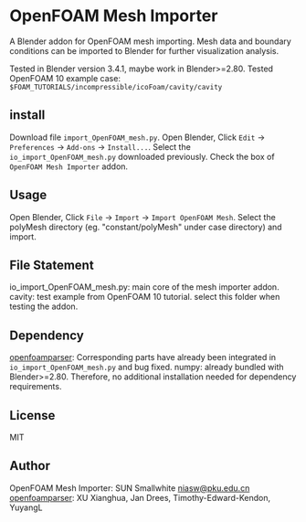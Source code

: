 # OpenFOAM Mesh Importer

  A Blender addon for OpenFOAM mesh importing. Mesh data and boundary conditions can be imported to Blender for further visualization analysis.

  Tested in Blender version 3.4.1, maybe work in Blender>=2.80.
  Tested OpenFOAM 10 example case: `$FOAM_TUTORIALS/incompressible/icoFoam/cavity/cavity`

## install
  Download file `import_OpenFOAM_mesh.py`.
  Open Blender, Click `Edit` -> `Preferences` -> `Add-ons` -> `Install...`.
  Select the `io_import_OpenFOAM_mesh.py` downloaded previously.
  Check the box of `OpenFOAM Mesh Importer` addon.

## Usage
  Open Blender, Click `File` -> `Import` -> `Import OpenFOAM Mesh`.
  Select the polyMesh directory (eg. "constant/polyMesh" under case directory) and import.

## File Statement
  io_import_OpenFOAM_mesh.py: main core of the mesh importer addon.
  cavity: test example from OpenFOAM 10 tutorial. select this folder when testing the addon.

## Dependency
  [openfoamparser](https://github.com/ApolloLV/openfoamparser): Corresponding parts have already been integrated in `io_import_OpenFOAM_mesh.py` and bug fixed.
  numpy: already bundled with Blender>=2.80.
  Therefore, no additional installation needed for dependency requirements.

## License
  MIT

## Author
  OpenFOAM Mesh Importer: SUN Smallwhite <niasw@pku.edu.cn>
  [openfoamparser](https://github.com/ApolloLV/openfoamparser): XU Xianghua, Jan Drees, Timothy-Edward-Kendon, YuyangL

